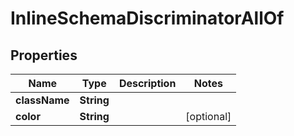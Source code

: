 

# InlineSchemaDiscriminatorAllOf


## Properties

| Name | Type | Description | Notes |
|------------ | ------------- | ------------- | -------------|
|**className** | **String** |  |  |
|**color** | **String** |  |  [optional] |




